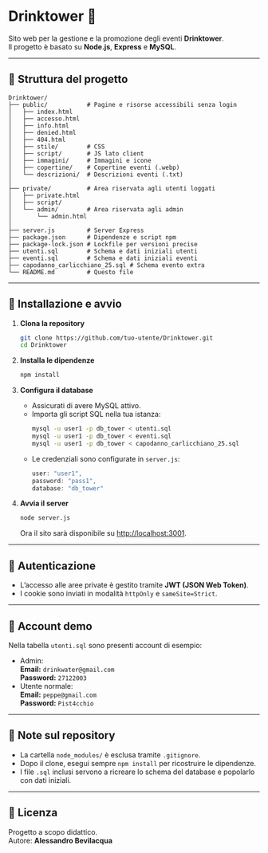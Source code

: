# Drinktower 🍹

Sito web per la gestione e la promozione degli eventi **Drinktower**.  
Il progetto è basato su **Node.js**, **Express** e **MySQL**.

---

## 📂 Struttura del progetto

```
Drinktower/
├── public/           # Pagine e risorse accessibili senza login
│   ├── index.html
│   ├── accesso.html
│   ├── info.html
│   ├── denied.html
│   ├── 404.html
│   ├── stile/        # CSS
│   ├── script/       # JS lato client
│   ├── immagini/     # Immagini e icone
│   ├── copertine/    # Copertine eventi (.webp)
│   └── descrizioni/  # Descrizioni eventi (.txt)
│
├── private/          # Area riservata agli utenti loggati
│   ├── private.html
│   ├── script/
│   └── admin/        # Area riservata agli admin
│       └── admin.html
│
├── server.js         # Server Express
├── package.json      # Dipendenze e script npm
├── package-lock.json # Lockfile per versioni precise
├── utenti.sql        # Schema e dati iniziali utenti
├── eventi.sql        # Schema e dati iniziali eventi
├── capodanno_carlicchiano_25.sql # Schema evento extra
└── README.md         # Questo file
```

---

## 🚀 Installazione e avvio

1. **Clona la repository**
   ```bash
   git clone https://github.com/tuo-utente/Drinktower.git
   cd Drinktower
   ```

2. **Installa le dipendenze**
   ```bash
   npm install
   ```

3. **Configura il database**
   - Assicurati di avere MySQL attivo.
   - Importa gli script SQL nella tua istanza:
     ```bash
     mysql -u user1 -p db_tower < utenti.sql
     mysql -u user1 -p db_tower < eventi.sql
     mysql -u user1 -p db_tower < capodanno_carlicchiano_25.sql
     ```
   - Le credenziali sono configurate in `server.js`:
     ```js
     user: "user1",
     password: "pass1",
     database: "db_tower"
     ```

4. **Avvia il server**
   ```bash
   node server.js
   ```
   Ora il sito sarà disponibile su [http://localhost:3001](http://localhost:3001).

---

## 🔐 Autenticazione

- L’accesso alle aree private è gestito tramite **JWT (JSON Web Token)**.
- I cookie sono inviati in modalità `httpOnly` e `sameSite=Strict`.

---

## 👤 Account demo

Nella tabella `utenti.sql` sono presenti account di esempio:
- Admin:  
  **Email:** `drinkwater@gmail.com`  
  **Password:** `27122003`
- Utente normale:  
  **Email:** `peppe@gmail.com`  
  **Password:** `Pist4cchio`

---

## 📌 Note sul repository

- La cartella `node_modules/` è esclusa tramite `.gitignore`.  
- Dopo il clone, esegui sempre `npm install` per ricostruire le dipendenze.  
- I file `.sql` inclusi servono a ricreare lo schema del database e popolarlo con dati iniziali.

---

## 📜 Licenza

Progetto a scopo didattico.  
Autore: **Alessandro Bevilacqua**
